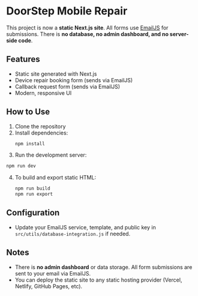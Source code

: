 # DoorStep Mobile Repair

This project is now a **static Next.js site**. All forms use [EmailJS](https://www.emailjs.com/) for submissions. There is **no database, no admin dashboard, and no server-side code**.

## Features
- Static site generated with Next.js
- Device repair booking form (sends via EmailJS)
- Callback request form (sends via EmailJS)
- Modern, responsive UI

## How to Use
1. Clone the repository
2. Install dependencies:
   ```bash
   npm install
   ```
3. Run the development server:
```bash
npm run dev
   ```
4. To build and export static HTML:
   ```bash
   npm run build
   npm run export
   ```

## Configuration
- Update your EmailJS service, template, and public key in `src/utils/database-integration.js` if needed.

## Notes
- There is **no admin dashboard** or data storage. All form submissions are sent to your email via EmailJS.
- You can deploy the static site to any static hosting provider (Vercel, Netlify, GitHub Pages, etc).

